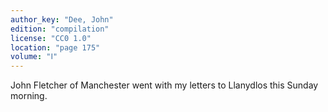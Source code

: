 ```yaml
---
author_key: "Dee, John"
edition: "compilation"
license: "CC0 1.0"
location: "page 175"
volume: "Ⅰ"
---
```

John Fletcher of Manchester went with my letters to Llanydlos this Sunday
morning.
